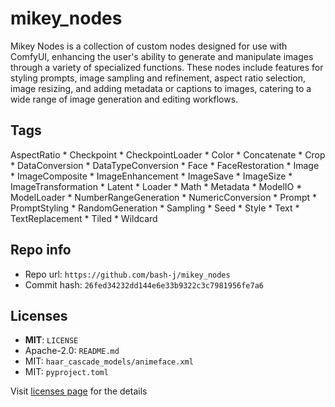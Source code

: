 # mikey_nodes
Mikey Nodes is a collection of custom nodes designed for use with ComfyUI, enhancing the user's ability to generate and manipulate images through a variety of specialized functions. These nodes include features for styling prompts, image sampling and refinement, aspect ratio selection, image resizing, and adding metadata or captions to images, catering to a wide range of image generation and editing workflows.

## Tags
AspectRatio * Checkpoint * CheckpointLoader * Color * Concatenate * Crop * DataConversion * DataTypeConversion * Face * FaceRestoration * Image * ImageComposite * ImageEnhancement * ImageSave * ImageSize * ImageTransformation * Latent * Loader * Math * Metadata * ModelIO * ModelLoader * NumberRangeGeneration * NumericConversion * Prompt * PromptStyling * RandomGeneration * Sampling * Seed * Style * Text * TextReplacement * Tiled * Wildcard

## Repo info
- Repo url: `https://github.com/bash-j/mikey_nodes`
- Commit hash: `26fed34232dd144e6e33b9322c3c7981956fe7a6`

## Licenses
- **MIT**: `LICENSE`
- Apache-2.0: `README.md`
- MIT: `haar_cascade_models/animeface.xml`
- MIT: `pyproject.toml`

Visit [licenses page](licenses.md) for the details
